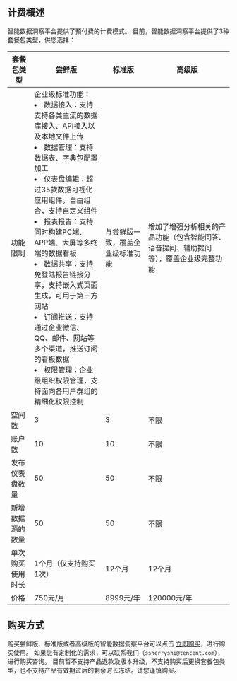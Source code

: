## 计费概述
智能数据洞察平台提供了预付费的计费模式。
目前，智能数据洞察平台提供了3种套餐包类型，供您选择：

|套餐包类型|	尝鲜版|	标准版|	高级版|
|--|--|--|--|
|功能限制|	企业级标准功能：<br><li>	数据接入：支持支持各类主流的数据库接入、API接入以及本地文件上传</li><li>	数据管理：支持数据表、字典包配置加工</li><li>	仪表盘编辑：超过35款数据可视化应用组件，自由组合，支持自定义组件</li><li>	报表报告：支持同时构建PC端、APP端、大屏等多终端的数据看板</li><li>	数据共享：支持免登陆报告链接分享，支持嵌入式页面生成，可用于第三方网站</li><li>	订阅推送：支持通过企业微信、QQ、邮件、网站等多个渠道，推送订阅的看板数据</li><li>	权限管理：企业级组织权限管理，支持面向各用户群组的精细化权限控制</li>	|与尝鲜版一致，覆盖企业级标准功能	|增加了增强分析相关的产品功能（包含智能问答、语音提问、辅助提问等），覆盖企业级完整功能|
|空间数|	3	|3|	不限|
|账户数|	10	|10	|不限|
|发布仪表盘数量|	50|	50	|不限|
|新增数据源的数量	|50|	50|	不限|
|单次购买使用时长|	1个月（仅支持购买1次）|	12个月|	12个月|
|价格	|750元/月|	8999元/年|	120000元/年|

## 购买方式
购买尝鲜版、标准版或者高级版的智能数据洞察平台可以点击 [立即购买](https://buy.cloud.tencent.com/tbdt)，进行购买使用。
如果您有定制化的需求，可以联系我们（`ssherryshi@tencent.com`），进行购买咨询。
目前暂不支持产品退款及版本升级，不支持购买后更换套餐包类型，也不支持产品有效期过后的剩余时长冻结。请您谨慎购买。

